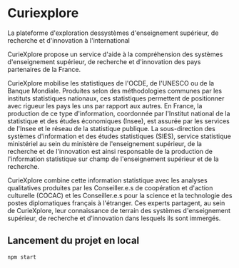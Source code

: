 # Curiexplore

La plateforme d'exploration dessystèmes d'enseignement supérieur, de recherche et d'innovation à l'international

CurieXplore propose un service d'aide à la compréhension des systèmes d'enseignement supérieur, de recherche et d'innovation des pays partenaires de la France.

CurieXplore mobilise les statistiques de l'OCDE, de l'UNESCO ou de la Banque Mondiale. Produites selon des méthodologies communes par les instituts statistiques nationaux, ces statistiques permettent de positionner avec rigueur les pays les uns par rapport aux autres. En France, la production de ce type d'information, coordonnée par l'Institut national de la statistique et des études économiques (Insee), est assurée par les services de l'Insee et le réseau de la statistique publique. La sous-direction des systèmes d'information et des études statistiques (SIES), service statistique ministériel au sein du ministère de l'enseignement supérieur, de la recherche et de l'innovation est ainsi responsable de la production de l'information statistique sur champ de l'enseignement supérieur et de la recherche.

CurieXplore combine cette information statistique avec les analyses qualitatives produites par les Conseiller.e.s de coopération et d'action culturelle (COCAC) et les Conseiller.e.s pour la science et la technologie des postes diplomatiques français à l'étranger. Ces experts partagent, au sein de CurieXplore, leur connaissance de terrain des systèmes d'enseignement supérieur, de recherche et d'innovation dans lesquels ils sont immergés.

## Lancement du projet en local

```sh
npm start
```


